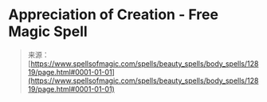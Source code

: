 <!--yml
category: 未分类
date: 2024-06-12 18:50:47
-->

# Appreciation of Creation - Free Magic Spell

> 来源：[https://www.spellsofmagic.com/spells/beauty_spells/body_spells/12819/page.html#0001-01-01](https://www.spellsofmagic.com/spells/beauty_spells/body_spells/12819/page.html#0001-01-01)